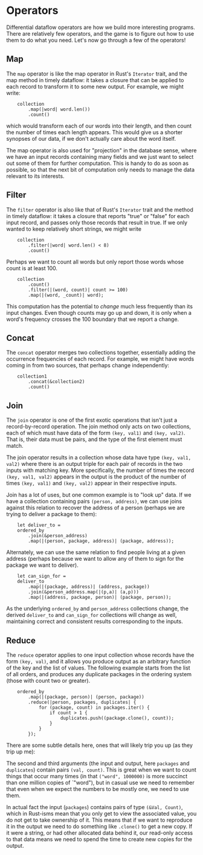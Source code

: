 # Operators

Differential dataflow operators are how we build more interesting programs. There are relatively few operators, and the game is to figure out how to use them to do what you need. Let's now go through a few of the operators!

## Map

The `map` operator is like the map operator in Rust's `Iterator` trait, and the map method in timely dataflow: it takes a closure that can be applied to each record to transform it to some new output. For example, we might write:

```rust,ignore
    collection
        .map(|word| word.len())
        .count()
```

which would transform each of our words into their length, and then count the number of times each length appears. This would give us a shorter synopses of our data, if we don't actually care about the word itself.

The map operator is also used for "projection" in the database sense, where we have an input records containing many fields and we just want to select out some of them for further computation. This is handy to do as soon as possible, so that the next bit of computation only needs to manage the data relevant to its interests.

## Filter

The `filter` operator is also like that of Rust's `Iterator` trait and the method in timely dataflow: it takes a closure that reports "true" or "false" for each input record, and passes only those records that result in true. If we only wanted to keep relatively short strings, we might write

```rust,ignore
    collection
        .filter(|word| word.len() < 8)
        .count()
```

Perhaps we want to count all words but only report those words whose count is at least 100.

```rust,ignore
    collection
        .count()
        .filter(|(word, count)| count >= 100)
        .map(|(word, _count)| word);
```

This computation has the potential to *change* much less frequently than its input changes. Even though counts may go up and down, it is only when a word's frequency crosses the 100 boundary that we report a change.

## Concat

The `concat` operator merges two collections together, essentially adding the occurrence frequencies of each record. For example, we might have words coming in from two sources, that perhaps change independently:

```rust,ignore
    collection1
        .concat(&collection2)
        .count()
```

## Join

The `join` operator is one of the first exotic operations that isn't just a record-by-record operation. The join method only acts on two collections, each of which must have data of the form `(key, val1)` and `(key, val2)`. That is, their data must be pairs, and the type of the first element must match.

The join operator results in a collection whose data have type `(key, val1, val2)` where there is an output triple for each pair of records in the two inputs with matching key. More specifically, the number of times the record `(key, val1, val2)` appears in the output is the product of the number of times `(key, val1)` and `(key, val2)` appear in their respective inputs.

Join has a lot of uses, but one common example is to "look up" data. If we have a collection containing pairs `(person, address)`, we can use joins against this relation to recover the address of a person (perhaps we are trying to deliver a package to them):

```rust,ignore
    let deliver_to =
    ordered_by
        .join(&person_address)
        .map(|(person, package, address)| (package, address));
```

Alternately, we can use the same relation to find people living at a given address (perhaps because we want to allow any of them to sign for the package we want to deliver).

```rust,ignore
    let can_sign_for =
    deliver_to
        .map(|(package, address)| (address, package))
        .join(&person_address.map(|(p,a)| (a,p)))
        .map(|(address, package, person)| (package, person));
```

As the underlying `ordered_by` and `person_address` collections change, the derived `deliver_to` and `can_sign_for` collections will change as well, maintaining correct and consistent results corresponding to the inputs.

## Reduce

The `reduce` operator applies to one input collection whose records have the form `(key, val)`, and it allows you produce output as an arbitrary function of the key and the list of values. The following example starts from the list of all orders, and produces any duplicate packages in the ordering system (those with count two or greater).

```rust,ignore
    ordered_by
        .map(|(package, person)| (person, package))
        .reduce(|person, packages, duplicates| {
            for (package, count) in packages.iter() {
                if count > 1 {
                    duplicates.push((package.clone(), count));
                }
            }
        });
```

There are some subtle details here, ones that will likely trip you up (as they trip up me):

The second and third arguments (the input and output, here `packages` and `duplicates`) contain pairs `(val, count)`. This is great when we want to count things that occur many times (in that `("word", 1000000)` is more succinct than one million copies of `"word"), but in casual use we need to remember that even when we expect the numbers to be mostly one, we need to use them.

In actual fact the input (`packages`) contains pairs of type `(&Val, Count)`, which in Rust-isms mean that you only get to view the associated value, you do not get to take ownership of it. This means that if we want to reproduce it in the output we need to do something like `.clone()` to get a new copy. If it were a string, or had other allocated data behind it, our read-only access to that data means we need to spend the time to create new copies for the output.